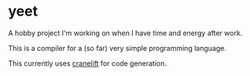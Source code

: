 # yeet

A hobby project I'm working on when I have time and energy after work.

This is a compiler for a (so far) very simple programming language.

This currently uses
[cranelift](https://github.com/bytecodealliance/wasmtime/tree/main/cranelift)
for code generation.
